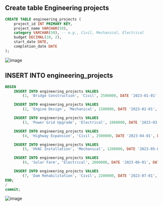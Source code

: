 ## Create table Engineering projects
```sql
CREATE TABLE engineering_projects (
    project_id INT PRIMARY KEY,
    project_name VARCHAR(50),
    category VARCHAR(50), -- e.g., Civil, Mechanical, Electrical
    budget DECIMAL(10, 2),
    start_date DATE,
    completion_date DATE
);

```

![image](https://github.com/user-attachments/assets/efb88241-dd8a-466d-9103-412e26ffd019)

## INSERT INTO engineering_projects 
```sql
BEGIN
    INSERT INTO engineering_projects VALUES
        (1, 'Bridge Construction', 'Civil', 2500000, DATE '2023-01-01', DATE '2023-12-31');

    INSERT INTO engineering_projects VALUES
        (2, 'Engine Design', 'Mechanical', 1500000, DATE '2023-02-01', DATE '2023-10-31');

    INSERT INTO engineering_projects VALUES
        (3, 'Power Grid Upgrade', 'Electrical', 1800000, DATE '2023-03-01', DATE '2024-06-30');

    INSERT INTO engineering_projects VALUES
        (4, 'Highway Expansion', 'Civil', 2500000, DATE '2023-04-01', DATE '2024-04-30');

    INSERT INTO engineering_projects VALUES
        (5, 'HVAC Installation', 'Mechanical', 1200000, DATE '2023-05-01', DATE '2023-11-30');

    INSERT INTO engineering_projects VALUES
        (6, 'Solar Farm', 'Electrical', 2000000, DATE '2023-06-01', DATE '2024-05-31');

    INSERT INTO engineering_projects VALUES
        (7, 'Dam Rehabilitation', 'Civil', 2200000, DATE '2023-07-01', DATE '2024-03-31');
END;
/
commit;
```
![image](https://github.com/user-attachments/assets/e41c5715-4bc1-4de0-b953-0a3d26b4b3b3)
